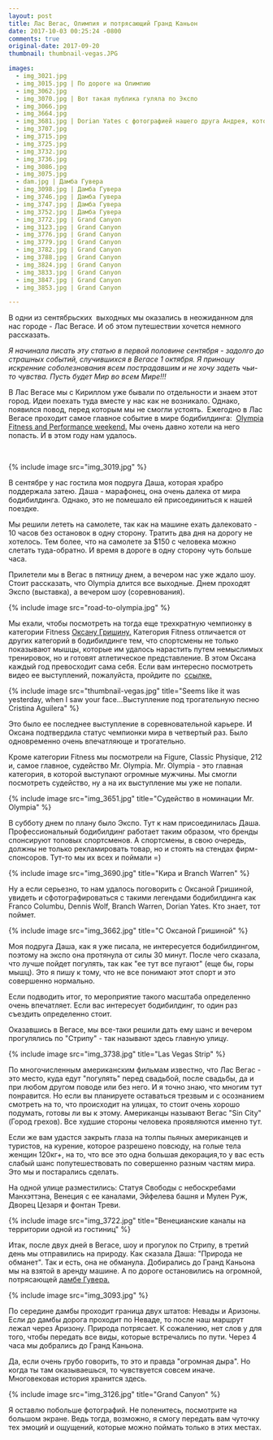 ```yaml
---
layout: post
title: Лас Вегас, Олимпия и потрясающий Гранд Каньон
date: 2017-10-03 00:25:24 -0800
comments: true
original-date: 2017-09-20
thumbnail: thumbnail-vegas.JPG

images:
  - img_3021.jpg
  - img_3015.jpg | По дороге на Олимпию
  - img_3062.jpg
  - img_3070.jpg | Вот такая публика гуляла по Экспо
  - img_3066.jpg
  - img_3664.jpg
  - img_3681.jpg | Dorian Yates c фотографией нашего друга Андрея, который не смог приехать, но мысленно был с нами =)
  - img_3707.jpg
  - img_3715.jpg
  - img_3725.jpg
  - img_3732.jpg
  - img_3736.jpg
  - img_3086.jpg
  - img_3075.jpg
  - dam.jpg | Дамба Гувера
  - img_3098.jpg | Дамба Гувера
  - img_3746.jpg | Дамба Гувера
  - img_3747.jpg | Дамба Гувера
  - img_3752.jpg | Дамба Гувера
  - img_3772.jpg | Grand Canyon
  - img_3123.jpg | Grand Canyon
  - img_3776.jpg | Grand Canyon
  - img_3779.jpg | Grand Canyon
  - img_3782.jpg | Grand Canyon
  - img_3788.jpg | Grand Canyon
  - img_3824.jpg | Grand Canyon
  - img_3833.jpg | Grand Canyon
  - img_3847.jpg | Grand Canyon
  - img_3853.jpg | Grand Canyon

---
```

В одни из сентябрьских  выходных мы оказались в неожиданном для нас городе - Лас Вегасе. И об этом путешествии хочется немного рассказать. 

*Я начинала писать эту статью в первой половине сентября - задолго до страшных событий, случившихся в Вегасе 1 октября. Я приношу искренние соболезнования всем пострадавшим и не хочу задеть чьи-то чувства. Пусть будет Мир во всем Мире!!!*

В Лас Вегасе мы с Кириллом уже бывали по отдельности и знаем этот город. Идеи поехать туда вместе у нас как не возникало. Однако, появился повод, перед которым мы не смогли устоять. 
Ежегодно в Лас Вегасе проходит самое главное событие в мире бодибилдинга:  <a href="http://mrolympia.com/2017/" target="_blank">Olympia Fitness and Performance weekend.</a> Мы очень давно хотели на него попасть. И в этом году нам удалось. 

<!--separate--> 

{% include image src="img_3019.jpg" %}

В сентябре у нас гостила моя подруга Даша, которая  храбро поддержала затею. Даша - марафонец, она очень далека от мира бодибилдинга. Однако, это не помешало ей присоединиться к нашей поездке. 

Мы решили лететь на самолете, так как на машине ехать далековато - 10 часов без остановок в одну сторону. Тратить два дня на дорогу не хотелось. Тем более, что на самолете за $150 с человека можно слетать туда-обратно. И время в дороге в одну сторону чуть больше часа. 

Прилетели мы в Вегас в пятницу днем, а вечером нас уже ждало шоу. Стоит рассказать, что Olympia длится все выходные. Днем проходят Экспо (выставка), а вечером шоу (соревнования).

{% include image src="road-to-olympia.jpg" %}  

Мы ехали, чтобы посмотреть на тогда еще трехкратную чемпионку в категории Fitness <a href="https://oksanafitness.com/" target="_blank"> Оксану Гришину.</a> Категория Fitness отличается от других категорий в бодибилдинге тем, что спортсмены не только показывают мышцы, которые им удалось нарастить путем немыслимых тренировок, но и готовят атлетическое представление. В этом Оксана каждый год превосходит сама себя. Если вам интересно посмотреть видео ее выступлений, пожалуйста, пройдите по 
<a href="https://www.youtube.com/results?search_query=oksana+grishina+olympia" target="_blank"> ссылке.</a>

{% include image src="thumbnail-vegas.jpg" title="Seems like it was yesterday, when I saw your face...Выступление под трогательную песню Cristina Aguilera" %}

Это было ее последнее выступление в соревновательной карьере. И Оксана подтвердила статус чемпионки мира в четвертый раз. Было одновременно очень впечатляюще и трогательно. 

Кроме категории Fitness мы посмотрели на Figure, Classic Physique, 212 и, самое главное, судейство Mr. Olympia. 
Mr. Olympia - это главная категория, в которой выступают огромные мужчины. Мы смогли посмотреть судейство, ну а на их выступление мы уже не попали. 

{% include image src="img_3651.jpg" title="Судейство в номинации Mr. Olympia" %}

В субботу днем по плану было Экспо. Тут к нам присоединилась Даша. 
Профессиональный бодибилдинг работает таким образом, что бренды спонсируют топовых спортсменов. А спортсмены, в свою очередь, должны не только рекламировать товар, но и стоять на стендах фирм-спонсоров. Тут-то мы их всех и поймали =)

{% include image src="img_3690.jpg" title="Кира и Branch Warren" %}

Ну а если серьезно, то нам удалось поговорить с Оксаной Гришиной, увидеть и сфотографироваться с такими легендами бодибилдинга как Franco Columbu, Dennis Wolf, Branch Warren, Dorian Yates. Кто знает, тот поймет.

{% include image src="img_3662.jpg" title="С Оксаной Гришиной" %}

Моя подруга Даша, как я уже писала, не интересуется бодибилдингом, поэтому на экспо она протянула от силы 30 минут. После чего сказала, что лучше пойдет погулять, так как "ее тут все пугают" (еще бы, горы мышц). Это я пишу к тому, что не все понимают этот спорт и это совершенно нормально.

Если подводить итог, то мероприятие такого масштаба определенно очень впечатляет. Если вас интересует бодибилдинг, то один раз съездить определенно стоит.   

Оказавшись в Вегасе, мы все-таки решили дать ему шанс и вечером прогулялись по "Стрипу" - так называют здесь главную улицу. 

{% include image src="img_3738.jpg" title="Las Vegas Strip" %}

По многочисленным американским фильмам известно, что Лас Вегас - это место, куда едут "погулять" перед свадьбой, после свадьбы, да и при любом другом поводе или без него. И я точно знаю, что многим тут понравится. Но если вы планируете оставаться трезвым и с осознанием смотреть на то, что происходит на улицах, то стоит очень хорошо подумать, готовы ли вы к этому. Американцы называют Вегас "Sin City" (Город грехов). Все худшие стороны человека проявляются именно тут. 

Если же вам удастся закрыть глаза на толпы пьяных американцев и туристов, на курение, которое разрешено повсюду, на голые тела женщин 120кг+, на то, что все это одна большая декорация,то у вас есть слабый шанс попутешествовать по совершенно разным частям мира. Это мы и постарались сделать.

На одной улице разместились: Статуя Свободы с небоскребами Манхэттэна, Венеция с ее каналами, Эйфелева башня и Мулен Руж, Дворец Цезаря и фонтан Треви. 

{% include image src="img_3722.jpg" title="Венецианские каналы на территории одной из гостиниц" %}


Итак, после двух дней в Вегасе, шоу и прогулок по Стрипу, в третий день мы отправились на природу. Как сказала Даша: "Природа не обманет". Так и есть, она не обманула. Добирались до Гранд Каньона мы на взятой в аренду машине. А по дороге остановились на огромной, потрясающей <a href="https://ru.wikipedia.org/wiki/%D0%9F%D0%BB%D0%BE%D1%82%D0%B8%D0%BD%D0%B0_%D0%93%D1%83%D0%B2%D0%B5%D1%80%D0%B0" target="_blank">дамбе Гувера. </a>

{% include image src="img_3093.jpg" %}

По середине дамбы проходит граница двух штатов: Невады и Аризоны. Если до дамбы дорога проходит по Неваде, то после наш маршрут лежал через Аризону. Природа потрясает. К сожалению, нет слов у для того, чтобы передать все виды, которые встречались по пути. Через 4 часа мы добрались до Гранд Каньона. 

Да, если очень грубо говорить, то это и правда "огромная дыра". Но когда ты там оказываешься, то чувствуется совсем иначе. Многовековая история хранится здесь.

{% include image src="img_3126.jpg" title="Grand Canyon" %}

Я оставлю побольше фотографий. Не поленитесь, посмотрите на большом экране. Ведь тогда, возможно, я смогу передать вам чуточку тех эмоций и ощущений, которые можно поймать только в этих местах.